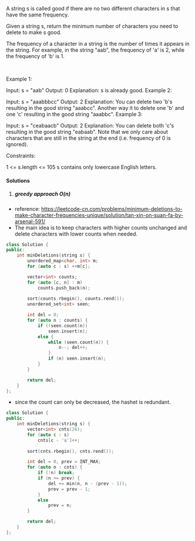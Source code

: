 A string s is called good if there are no two different characters in s that have the same frequency.

Given a string s, return the minimum number of characters you need to delete to make s good.

The frequency of a character in a string is the number of times it appears in the string. For example, in the string "aab", the frequency of 'a' is 2, while the frequency of 'b' is 1.

 

Example 1:

Input: s = "aab"
Output: 0
Explanation: s is already good.
Example 2:

Input: s = "aaabbbcc"
Output: 2
Explanation: You can delete two 'b's resulting in the good string "aaabcc".
Another way it to delete one 'b' and one 'c' resulting in the good string "aaabbc".
Example 3:

Input: s = "ceabaacb"
Output: 2
Explanation: You can delete both 'c's resulting in the good string "eabaab".
Note that we only care about characters that are still in the string at the end (i.e. frequency of 0 is ignored).
 

Constraints:

1 <= s.length <= 105
s contains only lowercase English letters.


#### Solutions

1. ##### greedy approach O(n)

- reference: https://leetcode-cn.com/problems/minimum-deletions-to-make-character-frequencies-unique/solution/tan-xin-on-suan-fa-by-arsenal-591/
- The main idea is to keep characters with higher counts unchanged and delete characters with lower counts when needed.

```cpp
class Solution {
public:
    int minDeletions(string s) {
        unordered_map<char, int> m;
        for (auto c : s) ++m[c];

        vector<int> counts;
        for (auto [c, n] : m)
            counts.push_back(n);
        
        sort(counts.rbegin(), counts.rend());
        unordered_set<int> seen;

        int del = 0;
        for (auto n : counts) {
            if (!seen.count(n))
                seen.insert(n);
            else {
                while (seen.count(n)) {
                    n--; del++;
                }
                if (n) seen.insert(n);
            }
        }

        return del;
    }
};
```


- since the count can only be decreased, the hashet is redundant.


```cpp
class Solution {
public:
    int minDeletions(string s) {
        vector<int> cnts(26);
        for (auto c : s)
            cnts[c - 'a']++;
        
        sort(cnts.rbegin(), cnts.rend());

        int del = 0, prev = INT_MAX;
        for (auto n : cnts) {
            if (!n) break;
            if (n >= prev) {
                del += min(n, n - (prev - 1));
                prev = prev - 1;
            }
            else
                prev = n;
        }

        return del;
    }
};
```